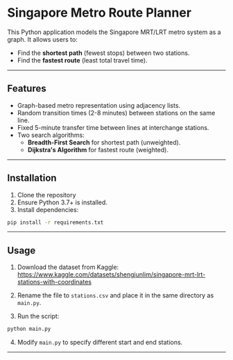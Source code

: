 # Singapore Metro Route Planner

This Python application models the Singapore MRT/LRT metro system as a graph. It allows users to:

- Find the **shortest path** (fewest stops) between two stations.
- Find the **fastest route** (least total travel time).

---

## Features

- Graph-based metro representation using adjacency lists.
- Random transition times (2-8 minutes) between stations on the same line.
- Fixed 5-minute transfer time between lines at interchange stations.
- Two search algorithms:
  - **Breadth-First Search** for shortest path (unweighted).
  - **Dijkstra's Algorithm** for fastest route (weighted).

---

## Installation

1. Clone the repository 
2. Ensure Python 3.7+ is installed.
3. Install dependencies:

```bash
pip install -r requirements.txt
```

---

## Usage

1. Download the dataset from Kaggle:
   https://www.kaggle.com/datasets/shengjunlim/singapore-mrt-lrt-stations-with-coordinates

2. Rename the file to `stations.csv` and place it in the same directory as `main.py`.

3. Run the script:

```bash
python main.py
```

4. Modify `main.py` to specify different start and end stations.

---






